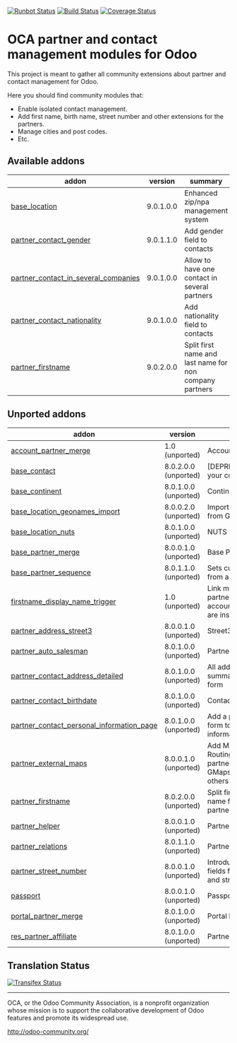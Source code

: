[![Runbot Status](https://runbot.odoo-community.org/runbot/badge/flat/134/9.0.svg)](https://runbot.odoo-community.org/runbot/repo/github-com-oca-partner-contact-134)
[![Build Status](https://travis-ci.org/OCA/partner-contact.svg?branch=9.0)](https://travis-ci.org/OCA/partner-contact)
[![Coverage Status](https://coveralls.io/repos/OCA/partner-contact/badge.svg?branch=9.0)](https://coveralls.io/r/OCA/partner-contact?branch=9.0)

OCA partner and contact management modules for Odoo
===================================================

This project is meant to gather all community extensions about partner and contact management for Odoo.

Here you should find community modules that:

* Enable isolated contact management.
* Add first name, birth name, street number and other extensions for the partners.
* Manage cities and post codes.
* Etc.

[//]: # (addons)
Available addons
----------------
addon | version | summary
--- | --- | ---
[base_location](base_location/) | 9.0.1.0.0 | Enhanced zip/npa management system
[partner_contact_gender](partner_contact_gender/) | 9.0.1.1.0 | Add gender field to contacts
[partner_contact_in_several_companies](partner_contact_in_several_companies/) | 9.0.1.0.0 | Allow to have one contact in several partners
[partner_contact_nationality](partner_contact_nationality/) | 9.0.1.0.0 | Add nationality field to contacts
[partner_firstname](partner_firstname/) | 9.0.2.0.0 | Split first name and last name for non company partners

Unported addons
---------------
addon | version | summary
--- | --- | ---
[account_partner_merge](account_partner_merge/) | 1.0 (unported) | Account Partner Merge
[base_contact](base_contact/) | 8.0.2.0.0 (unported) | [DEPRECATED] Manage your contacts separately
[base_continent](base_continent/) | 8.0.1.0.0 (unported) | Continent management
[base_location_geonames_import](base_location_geonames_import/) | 8.0.0.2.0 (unported) | Import better zip entries from Geonames
[base_location_nuts](base_location_nuts/) | 8.0.1.0.0 (unported) | NUTS Regions
[base_partner_merge](base_partner_merge/) | 8.0.0.1.0 (unported) | Base Partner Merge
[base_partner_sequence](base_partner_sequence/) | 8.0.1.1.0 (unported) | Sets customer's code from a sequence
[firstname_display_name_trigger](firstname_display_name_trigger/) | 1.0 (unported) | Link module if partner_lastname and account_report_company are installed
[partner_address_street3](partner_address_street3/) | 8.0.0.1.0 (unported) | Street3 in addresses
[partner_auto_salesman](partner_auto_salesman/) | 8.0.1.0.0 (unported) | Partner auto salesman
[partner_contact_address_detailed](partner_contact_address_detailed/) | 8.0.1.0.0 (unported) | All address data in summarized contact form
[partner_contact_birthdate](partner_contact_birthdate/) | 8.0.1.0.0 (unported) | Contact's birthdate
[partner_contact_personal_information_page](partner_contact_personal_information_page/) | 8.0.1.0.0 (unported) | Add a page to contacts form to put personal information
[partner_external_maps](partner_external_maps/) | 8.0.0.1.0 (unported) | Add Map and Map Routing buttons on partner form to open GMaps, OSM, Bing and others
[partner_firstname](partner_firstname/) | 8.0.2.0.0 (unported) | Split first name and last name for non company partners
[partner_helper](partner_helper/) | 8.0.0.1.0 (unported) | Partner Helper
[partner_relations](partner_relations/) | 8.0.1.1.0 (unported) | Partner relations
[partner_street_number](partner_street_number/) | 8.0.0.1.0 (unported) | Introduces separate fields for street name and street number.
[passport](passport/) | 8.0.0.1.0 (unported) | Passport Management
[portal_partner_merge](portal_partner_merge/) | 8.0.1.0.0 (unported) | Portal Partner Merge
[res_partner_affiliate](res_partner_affiliate/) | 8.0.1.0.0 (unported) | Partner Affiliates

[//]: # (end addons)

Translation Status
------------------
[![Transifex Status](https://www.transifex.com/projects/p/OCA-partner-contact-9-0/chart/image_png)](https://www.transifex.com/projects/p/OCA-partner-contact-9-0)

----

OCA, or the Odoo Community Association, is a nonprofit organization whose 
mission is to support the collaborative development of Odoo features and 
promote its widespread use.

http://odoo-community.org/

